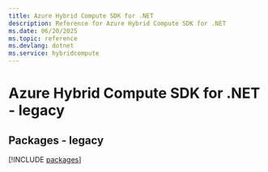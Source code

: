 ```yaml
---
title: Azure Hybrid Compute SDK for .NET
description: Reference for Azure Hybrid Compute SDK for .NET
ms.date: 06/20/2025
ms.topic: reference
ms.devlang: dotnet
ms.service: hybridcompute
---
```

# Azure Hybrid Compute SDK for .NET - legacy
## Packages - legacy
[!INCLUDE [packages](hybrid-compute-index.md)]